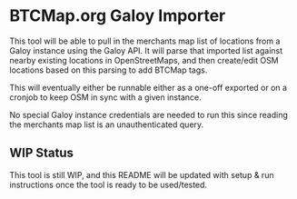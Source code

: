 # BTCMap.org Galoy Importer

This tool will be able to pull in the merchants map list of locations from a Galoy instance using the Galoy API. It will parse that imported list against nearby existing locations in OpenStreetMaps, and then create/edit OSM locations based on this parsing to add BTCMap tags.

This will eventually either be runnable either as a one-off exported or on a cronjob to keep OSM in sync with a given instance.

No special Galoy instance credentials are needed to run this since reading the merchants map list is an unauthenticated query.

## WIP Status

This tool is still WIP, and this README will be updated with setup & run instructions once the tool is ready to be used/tested.
